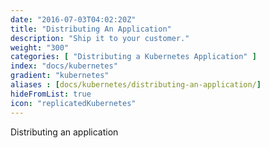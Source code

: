 ```yaml
---
date: "2016-07-03T04:02:20Z"
title: "Distributing An Application"
description: "Ship it to your customer."
weight: "300"
categories: [ "Distributing a Kubernetes Application" ]
index: "docs/kubernetes"
gradient: "kubernetes"
aliases : [docs/kubernetes/distributing-an-application/]
hideFromList: true
icon: "replicatedKubernetes"
---
```


Distributing an application